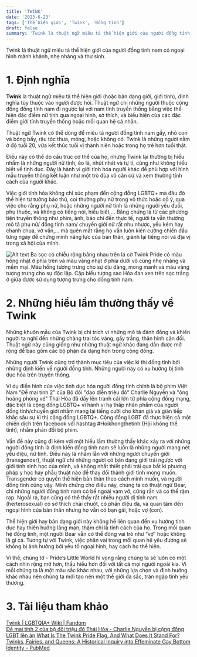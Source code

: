 ```yaml
---
title: 'TWINK'
date: '2023-6-23'
tags: ['Thể hiện giới', 'Twink', 'Đồng tính']
draft: false
summary: 'Twink là thuật ngữ miêu tả thể hiện giới của người đồng tính nam có ngoại hình mảnh khảnh, nhẹ nhàng và thư sinh.'
---
```


Twink là thuật ngữ miêu tả thể hiện giới của người đồng tính nam có ngoại hình mảnh khảnh, nhẹ nhàng và thư sinh.

# **1. Định nghĩa**

**Twink** là thuật ngữ miêu tả thể hiện giới (hoặc bản dạng giới, giới tính), định nghĩa tùy thuộc vào người được hỏi. Thuật ngữ chỉ những người thuộc cộng đồng đồng tính nam đi ngược lại với nam tính truyền thống bằng việc thể hiện đặc điểm nữ tính qua ngoại hình, sở thích, và biểu hiện của các đặc điểm giới tính truyền thống hoặc mối quan hệ cá nhân.

Thuật ngữ Twink có thể dùng để miêu tả người đồng tính nam gầy, nhỏ con và bóng bẩy, râu tóc thưa, mỏng, hoặc không có. Twink là những người nằm ở độ tuổi 20, vừa kết thúc tuổi vị thành niên hoặc trong họ trẻ hơn tuổi thật.

Điều này có thể do cấu trúc cơ thể của họ, nhưng Twink lại thường bị hiểu nhầm là những người nữ tính, ẻo lả, nhút nhát và tự ti, cũng như không hiểu biết về tình dục. Đây là hành vi giới tính hóa người khác để phù hợp với hình mẫu truyền thông kết luận như một trò đùa vô căn cứ và xem thường tính cách của người khác.

Việc giới tính hóa không chỉ xúc phạm đến cộng đồng LGBTQ+ mà đâu đó thể hiện tư tưởng bảo thủ, coi thường phụ nữ trong vô thức hoặc cố ý, qua việc cho rằng phụ nữ, hoặc những người nữ tính là những người yếu đuối, phụ thuộc, và không có tiếng nói, hiểu biết,... Bằng chứng là từ các phương tiện truyền thông như phim, ảnh, báo chí đến thực tế, người ta vẫn thường mô tả phụ nữ/ đồng tính nam/ chuyển giới nữ rất nhu nhược, yếu kém hay chanh chua, vớ vẩn,... mà quên mất rằng họ vẫn luôn kiên cường chiến đấu từng ngày để chứng minh năng lực của bản thân, giành lại tiếng nói và địa vị trong xã hội của mình.

![Alt text](/static/images/TWINK/Twink_Flag.png 'Cờ tự hào của Twink')
Ba sọc có chiều rộng bằng nhau trên lá cờ Twink Pride có màu hồng nhạt ở phía trên và màu vàng nhạt ở phía dưới vô cùng nhẹ nhàng và mềm mại. Màu hồng tượng trưng cho sự dịu dàng, mong manh và màu vàng tượng trưng cho sự độc lập. Cặp biểu tượng sao Hỏa đan xen trên sọc trắng ở giữa được sử dụng tượng trưng cho đồng tính nam.

# **2. Những hiểu lầm thường thấy về Twink**

Những khuôn mẫu của Twink bị chỉ trích vì những mô tả đánh đồng và khiến người ta nghĩ đến những chàng trai tóc vàng, gầy trắng, thân hình cân đối. Thuật ngữ này cũng giống như những thuật ngữ khác đang dần được mở rộng để bao gồm các bộ phận đa dạng hơn trong cộng đồng.

Những người Twink cũng trở thành mục tiêu của việc kì thị đồng tính bởi những định kiến về người đồng tính. Những người này có xu hướng bị tình dục hóa trên truyền thông.

Ví dụ điển hình của việc tình dục hóa người đồng tính chính là bộ phim Việt Nam “Để mai tính 2” của Bộ đôi "đạo diễn triệu đô" Charlie Nguyễn và "ông hoàng phòng vé" Thái Hòa đã dấy lên tranh cãi lớn từ phía cộng đồng mạng, đặc biệt là cộng đồng LGBTQ+ vì hành vi hạ thấp nhân phẩm của người đồng tính/chuyển giới nhằm mang lại tiếng cười cho khán giả và gián tiếp khắc sâu sự kì thị cộng đồng LGBTQ+. Cộng đồng LGBT đã thực hiện cả một chiến dịch trên facebook với hashtag #Hoikhongthetinh (Hội không thể tính), nhằm phản đối bộ phim.

Vấn đề này cũng đi kèm với một hiểu lầm thường thấy khác xảy ra với những người đồng tính là định kiến đồng tính nam sẽ luôn là những người mang nét yểu điệu, nữ tính. Điều này là nhầm lẫn với những người chuyển giới (transgender), thuật ngữ chỉ những người có bản dạng giới trái ngược với giới tính sinh học của mình, và không nhất thiết phải trải qua bất kì phương pháp y học hay phẫu thuật nào để thay đổi thành giới tính mong muốn. Transgender có quyền thể hiện bản thân theo cách mình muốn, và người đồng tính cũng vậy. Minh chứng cho điều này, chúng ta có thuật ngữ Bear, chỉ những người đồng tính nam có bề ngoài vạm vỡ, cứng rắn và có thể rậm rạp. Ngoài ra, bạn cũng có thể thấy rất nhiều người dị tính nam (herterosexual) có sở thích chải chuốt, có phần điệu đà, và quan tâm đến ngoại hình của bản thân nhưng họ vẫn có bạn gái, hoặc vợ (con).

Thể hiện giới hay bản dạng giới này không hề liên quan đến xu hướng tính dục hay thiên hướng lãng mạn, thậm chí là tính cách của họ. Trong mối quan hệ đồng tính, một người Bear vẫn có thể đóng vai trò như “vợ” hoặc không là gì cả. Tương tự với Twink, việc phân vai trong mối quan hệ yêu đương sẽ không bị ảnh hưởng bởi yếu tố ngoại hình, hay cách họ thể hiện.

Vì thế, chúng tớ - Pride’s Little World hi vọng rằng chúng ta sẽ luôn có một cách nhìn rộng mở hơn, thấu hiểu hơn đối với tất cả mọi người ngoài kia. Vì mỗi chúng ta là một màu sắc khác nhau, với những lựa chọn và định hướng khác nhau nên chúng ta mới tạo nên một thế giới đa sắc, tràn ngập tình yêu thương.

# **3. Tài liệu tham khảo**

[Twink | LGBTQIA+ Wiki | Fandom](https://lgbtqia.fandom.com/wiki/Twink)\
[Để mai tính 2 của bộ đôi triệu đô Thái Hòa - Charlie Nguyễn bị cộng đồng LGBT lên án](https://www.doisongphapluat.com/bo-doi-trieu-do-thai-hoa---charlie-nguyen-bi-cong-dong-lgbt-len-an-a74562.html)
[What Is The Twink Pride Flag, And What Does It Stand For?](https://queerintheworld.com/twink-pride-flag/)\
[Twinks, Fairies, and Queens: A Historical Inquiry into Effeminate Gay Bottom Identity - PubMed](https://pubmed.ncbi.nlm.nih.gov/36939125/#:~:text=For%20some%20LGBTQ%2B%20commentators%2C%20%22twink,age%20bracket%20among%20gay%20men.)
